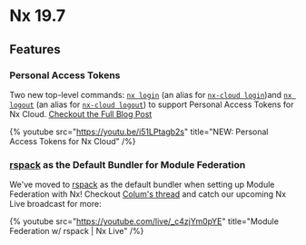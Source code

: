 # Nx 19.7

## Features

### Personal Access Tokens

Two new top-level commands: [`nx login`](/nx-api/nx/documents/login) (an alias for [`nx-cloud login`](/ci/reference/nx-cloud-cli#npx-nxcloud-login))and [`nx logout`](/nx-api/nx/documents/login) (an alias for [`nx-cloud logout`](/ci/reference/nx-cloud-cli#npx-nxcloud-logout)) to support Personal Access Tokens for Nx Cloud. [Checkout the Full Blog Post](/blog/personal-access-tokens)

{% youtube
src="https://youtu.be/i51LPtagb2s"
title="NEW: Personal Access Tokens for Nx Cloud"
/%}

### [rspack](/nx-api/rspack) as the Default Bundler for Module Federation

We've moved to [rspack](/nx-api/rspack) as the default bundler when setting up Module Federation with Nx! Checkout [Colum's thread](https://x.com/FerryColum/status/1833097821496455321) and catch our upcoming Nx Live broadcast for more:

{% youtube
src="https://youtube.com/live/_c4zjYm0pYE"
title="Module Federation w/ rspack | Nx Live"
/%}
